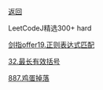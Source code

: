 [返回](Doc/Knowledge/算法/LeetCode题解/total/11-动态规划/README.md)

LeetCodeJ精选300+ hard

[剑指offer19.正则表达式匹配](#正则表达式匹配)

[32.最长有效括号](#最长有效括号)

[887.鸡蛋掉落](#鸡蛋掉落)

